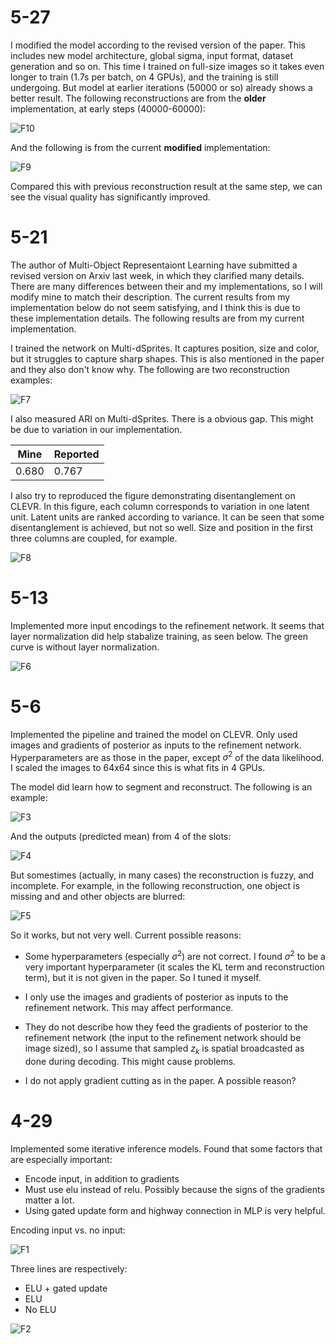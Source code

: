 # 5-27

I modified the model according to the revised version of the paper. This includes new model architecture, global sigma, input format, dataset generation and so on. This time I trained on full-size images so it takes even longer to train (1.7s per batch, on 4 GPUs), and the training is still undergoing. But model at earlier iterations (50000 or so) already shows a better result. The following reconstructions are from the **older** implementation, at early steps (40000-60000):

![F10](pics/F10.png)

And the following is from the current **modified** implementation:

![F9](pics/F9.png)

Compared this with previous reconstruction result at the same step, we can see the visual quality has significantly improved.



# 5-21

The author of Multi-Object Representaiont Learning have submitted a revised version on Arxiv last week, in which they clarified many details. There are many differences between their and my implementations, so I will modify mine to match their description. The current results from my implementation below do not seem satisfying, and I think this is due to these implementation details. The following results are from my current implementation.

I trained the network on Multi-dSprites. It captures position, size and color, but it struggles to capture sharp shapes. This is also mentioned in the paper and they also don't know why. The following are two reconstruction examples:

![F7](pics/F7.png)

I also measured ARI on Multi-dSprites. There is a obvious gap. This might be due to variation in our implementation.

| Mine  | Reported |
| ----- | -------- |
| 0.680 | 0.767    |

I also try to reproduced the figure demonstrating disentanglement on CLEVR. In this figure, each column corresponds to variation in one latent unit. Latent units are ranked according to variance. It can be seen that some disentanglement is achieved, but not so well. Size and position in the first three columns are coupled, for example.

![F8](pics/F8.png)

# 5-13

Implemented more input encodings to the refinement network. It seems that layer normalization did help stabalize training, as seen below. The green curve is without layer normalization.

![F6](pics/F6.png)

# 5-6

Implemented the pipeline and trained the model on CLEVR. Only used images and gradients of posterior as inputs to the refinement network. Hyperparameters are as those in the paper, except $\sigma^2$ of the data likelihood. I scaled the images to 64x64 since this is what fits in 4 GPUs.

The model did learn how to segment and reconstruct. The following is an example:

![F3](pics/F3.png)

And the outputs (predicted mean) from 4 of the slots:

![F4](pics/F4.png)

But somestimes (actually, in many cases) the reconstruction is fuzzy, and incomplete. For example, in the following reconstruction, one object is missing and and other objects are blurred:

![F5](pics/F5.png)

So it works, but not very well. Current possible reasons:

* Some hyperparameters (especially $\sigma^2$) are not correct. I found $\sigma^2$ to be a very important hyperparameter (it scales the KL term and reconstruction term), but it is not given in the paper. So I tuned it myself.

* I only use the images and gradients of posterior as inputs to the refinement network. This may affect performance. 
* They do not describe how they feed the gradients of posterior to the refinement network (the input to the refinement network should be image sized), so I assume that sampled $z_k$ is spatial broadcasted as done during decoding. This might cause problems.
* I do not apply gradient cutting as in the paper. A possible reason?



# 4-29

Implemented some iterative inference models. Found that some factors that are especially important:

* Encode input, in addition to gradients
* Must use elu instead of relu. Possibly because the signs of the gradients 
  matter a lot.
* Using gated update form and highway connection in MLP is very helpful.

Encoding input vs. no input:

![F1](pics/F1.png)

Three lines are respectively: 

* ELU + gated update
* ELU
* No ELU

![F2](pics/F2.png)


